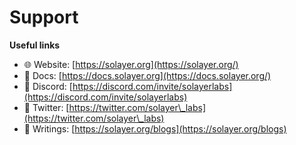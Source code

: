 # Support

**Useful links**

* 🌐 Website: [https://solayer.org](https://solayer.org/)
* 📄 Docs: [https://docs.solayer.org](https://docs.solayer.org/)
* 💬 Discord: [https://discord.com/invite/solayerlabs](https://discord.com/invite/solayerlabs)
* 💬 Twitter: [https://twitter.com/solayer\_labs](https://twitter.com/solayer\_labs)
* 📝 Writings: [https://solayer.org/blogs](https://solayer.org/blogs)

